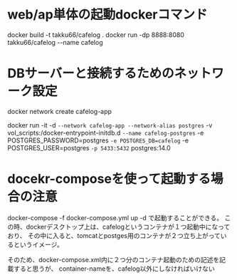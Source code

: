# web/ap単体の起動dockerコマンド
docker build -t takku66/cafelog .
docker run -dp 8888:8080 takku66/cafelog --name cafelog

# DBサーバーと接続するためのネットワーク設定
docker network create cafelog-app

docker run -it -d `
--network cafelog-app --network-alias postgres `
-v vol_scripts:/docker-entrypoint-initdb.d `
--name cafelog-postgres `
-e POSTGRES_PASSWORD=postgres `
-e POSTGRES_DB=cafelog `
-e POSTGRES_USER=postgres `
-p 5433:5432 `
postgres:14.0

# docekr-composeを使って起動する場合の注意
docker-compose -f docker-compose.yml up -d
で起動することができる。
この時、dockerデスクトップ上は、cafelogというコンテナが１つ起動中になっており、
その中に入ると、tomcatとpostges用のコンテナが２つ立ち上がっているというイメージ。

そのため、docker-compose.xml内に２つ分のコンテナ起動のための記述を記載すると思うが、
container-nameを、cafelog以外にしなければいけない


